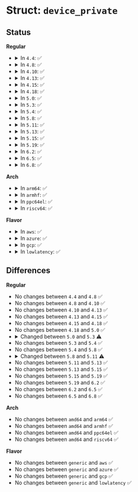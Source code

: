 # Struct: <code>device_private</code>

## Status
<b>Regular</b>
<ul>
<li>
<details>
<summary>In <code>4.4</code>: ✅</summary>

```c
struct device_private {
    struct klist klist_children;
    struct klist_node knode_parent;
    struct klist_node knode_driver;
    struct klist_node knode_bus;
    struct list_head deferred_probe;
    struct device *device;
};
```
</details>
</li>
<li>
<details>
<summary>In <code>4.8</code>: ✅</summary>

```c
struct device_private {
    struct klist klist_children;
    struct klist_node knode_parent;
    struct klist_node knode_driver;
    struct klist_node knode_bus;
    struct list_head deferred_probe;
    struct device *device;
};
```
</details>
</li>
<li>
<details>
<summary>In <code>4.10</code>: ✅</summary>

```c
struct device_private {
    struct klist klist_children;
    struct klist_node knode_parent;
    struct klist_node knode_driver;
    struct klist_node knode_bus;
    struct list_head deferred_probe;
    struct device *device;
};
```
</details>
</li>
<li>
<details>
<summary>In <code>4.13</code>: ✅</summary>

```c
struct device_private {
    struct klist klist_children;
    struct klist_node knode_parent;
    struct klist_node knode_driver;
    struct klist_node knode_bus;
    struct list_head deferred_probe;
    struct device *device;
};
```
</details>
</li>
<li>
<details>
<summary>In <code>4.15</code>: ✅</summary>

```c
struct device_private {
    struct klist klist_children;
    struct klist_node knode_parent;
    struct klist_node knode_driver;
    struct klist_node knode_bus;
    struct list_head deferred_probe;
    struct device *device;
};
```
</details>
</li>
<li>
<details>
<summary>In <code>4.18</code>: ✅</summary>

```c
struct device_private {
    struct klist klist_children;
    struct klist_node knode_parent;
    struct klist_node knode_driver;
    struct klist_node knode_bus;
    struct list_head deferred_probe;
    struct device *device;
};
```
</details>
</li>
<li>
<details>
<summary>In <code>5.0</code>: ✅</summary>

```c
struct device_private {
    struct klist klist_children;
    struct klist_node knode_parent;
    struct klist_node knode_driver;
    struct klist_node knode_bus;
    struct list_head deferred_probe;
    struct device *device;
};
```
</details>
</li>
<li>
<details>
<summary>In <code>5.3</code>: ✅</summary>

```c
struct device_private {
    struct klist klist_children;
    struct klist_node knode_parent;
    struct klist_node knode_driver;
    struct klist_node knode_bus;
    struct klist_node knode_class;
    struct list_head deferred_probe;
    struct device_driver *async_driver;
    struct device *device;
    u8 dead;
};
```
</details>
</li>
<li>
<details>
<summary>In <code>5.4</code>: ✅</summary>

```c
struct device_private {
    struct klist klist_children;
    struct klist_node knode_parent;
    struct klist_node knode_driver;
    struct klist_node knode_bus;
    struct klist_node knode_class;
    struct list_head deferred_probe;
    struct device_driver *async_driver;
    struct device *device;
    u8 dead;
};
```
</details>
</li>
<li>
<details>
<summary>In <code>5.8</code>: ✅</summary>

```c
struct device_private {
    struct klist klist_children;
    struct klist_node knode_parent;
    struct klist_node knode_driver;
    struct klist_node knode_bus;
    struct klist_node knode_class;
    struct list_head deferred_probe;
    struct device_driver *async_driver;
    struct device *device;
    u8 dead;
};
```
</details>
</li>
<li>
<details>
<summary>In <code>5.11</code>: ✅</summary>

```c
struct device_private {
    struct klist klist_children;
    struct klist_node knode_parent;
    struct klist_node knode_driver;
    struct klist_node knode_bus;
    struct klist_node knode_class;
    struct list_head deferred_probe;
    struct device_driver *async_driver;
    char *deferred_probe_reason;
    struct device *device;
    u8 dead;
};
```
</details>
</li>
<li>
<details>
<summary>In <code>5.13</code>: ✅</summary>

```c
struct device_private {
    struct klist klist_children;
    struct klist_node knode_parent;
    struct klist_node knode_driver;
    struct klist_node knode_bus;
    struct klist_node knode_class;
    struct list_head deferred_probe;
    struct device_driver *async_driver;
    char *deferred_probe_reason;
    struct device *device;
    u8 dead;
};
```
</details>
</li>
<li>
<details>
<summary>In <code>5.15</code>: ✅</summary>

```c
struct device_private {
    struct klist klist_children;
    struct klist_node knode_parent;
    struct klist_node knode_driver;
    struct klist_node knode_bus;
    struct klist_node knode_class;
    struct list_head deferred_probe;
    struct device_driver *async_driver;
    char *deferred_probe_reason;
    struct device *device;
    u8 dead;
};
```
</details>
</li>
<li>
<details>
<summary>In <code>5.19</code>: ✅</summary>

```c
struct device_private {
    struct klist klist_children;
    struct klist_node knode_parent;
    struct klist_node knode_driver;
    struct klist_node knode_bus;
    struct klist_node knode_class;
    struct list_head deferred_probe;
    struct device_driver *async_driver;
    char *deferred_probe_reason;
    struct device *device;
    u8 dead;
};
```
</details>
</li>
<li>
<details>
<summary>In <code>6.2</code>: ✅</summary>

```c
struct device_private {
    struct klist klist_children;
    struct klist_node knode_parent;
    struct klist_node knode_driver;
    struct klist_node knode_bus;
    struct klist_node knode_class;
    struct list_head deferred_probe;
    struct device_driver *async_driver;
    char *deferred_probe_reason;
    struct device *device;
    u8 dead;
};
```
</details>
</li>
<li>
<details>
<summary>In <code>6.5</code>: ✅</summary>

```c
struct device_private {
    struct klist klist_children;
    struct klist_node knode_parent;
    struct klist_node knode_driver;
    struct klist_node knode_bus;
    struct klist_node knode_class;
    struct list_head deferred_probe;
    struct device_driver *async_driver;
    char *deferred_probe_reason;
    struct device *device;
    u8 dead;
};
```
</details>
</li>
<li>
<details>
<summary>In <code>6.8</code>: ✅</summary>

```c
struct device_private {
    struct klist klist_children;
    struct klist_node knode_parent;
    struct klist_node knode_driver;
    struct klist_node knode_bus;
    struct klist_node knode_class;
    struct list_head deferred_probe;
    struct device_driver *async_driver;
    char *deferred_probe_reason;
    struct device *device;
    u8 dead;
};
```
</details>
</li>
</ul>
<b>Arch</b>
<ul>
<li>
<details>
<summary>In <code>arm64</code>: ✅</summary>

```c
struct device_private {
    struct klist klist_children;
    struct klist_node knode_parent;
    struct klist_node knode_driver;
    struct klist_node knode_bus;
    struct klist_node knode_class;
    struct list_head deferred_probe;
    struct device_driver *async_driver;
    struct device *device;
    u8 dead;
};
```
</details>
</li>
<li>
<details>
<summary>In <code>armhf</code>: ✅</summary>

```c
struct device_private {
    struct klist klist_children;
    struct klist_node knode_parent;
    struct klist_node knode_driver;
    struct klist_node knode_bus;
    struct klist_node knode_class;
    struct list_head deferred_probe;
    struct device_driver *async_driver;
    struct device *device;
    u8 dead;
};
```
</details>
</li>
<li>
<details>
<summary>In <code>ppc64el</code>: ✅</summary>

```c
struct device_private {
    struct klist klist_children;
    struct klist_node knode_parent;
    struct klist_node knode_driver;
    struct klist_node knode_bus;
    struct klist_node knode_class;
    struct list_head deferred_probe;
    struct device_driver *async_driver;
    struct device *device;
    u8 dead;
};
```
</details>
</li>
<li>
<details>
<summary>In <code>riscv64</code>: ✅</summary>

```c
struct device_private {
    struct klist klist_children;
    struct klist_node knode_parent;
    struct klist_node knode_driver;
    struct klist_node knode_bus;
    struct klist_node knode_class;
    struct list_head deferred_probe;
    struct device_driver *async_driver;
    struct device *device;
    u8 dead;
};
```
</details>
</li>
</ul>
<b>Flavor</b>
<ul>
<li>
<details>
<summary>In <code>aws</code>: ✅</summary>

```c
struct device_private {
    struct klist klist_children;
    struct klist_node knode_parent;
    struct klist_node knode_driver;
    struct klist_node knode_bus;
    struct klist_node knode_class;
    struct list_head deferred_probe;
    struct device_driver *async_driver;
    struct device *device;
    u8 dead;
};
```
</details>
</li>
<li>
<details>
<summary>In <code>azure</code>: ✅</summary>

```c
struct device_private {
    struct klist klist_children;
    struct klist_node knode_parent;
    struct klist_node knode_driver;
    struct klist_node knode_bus;
    struct klist_node knode_class;
    struct list_head deferred_probe;
    struct device_driver *async_driver;
    struct device *device;
    u8 dead;
};
```
</details>
</li>
<li>
<details>
<summary>In <code>gcp</code>: ✅</summary>

```c
struct device_private {
    struct klist klist_children;
    struct klist_node knode_parent;
    struct klist_node knode_driver;
    struct klist_node knode_bus;
    struct klist_node knode_class;
    struct list_head deferred_probe;
    struct device_driver *async_driver;
    struct device *device;
    u8 dead;
};
```
</details>
</li>
<li>
<details>
<summary>In <code>lowlatency</code>: ✅</summary>

```c
struct device_private {
    struct klist klist_children;
    struct klist_node knode_parent;
    struct klist_node knode_driver;
    struct klist_node knode_bus;
    struct klist_node knode_class;
    struct list_head deferred_probe;
    struct device_driver *async_driver;
    struct device *device;
    u8 dead;
};
```
</details>
</li>
</ul>

## Differences
<b>Regular</b>
<ul>
<li>
No changes between <code>4.4</code> and <code>4.8</code> ✅
</li>
<li>
No changes between <code>4.8</code> and <code>4.10</code> ✅
</li>
<li>
No changes between <code>4.10</code> and <code>4.13</code> ✅
</li>
<li>
No changes between <code>4.13</code> and <code>4.15</code> ✅
</li>
<li>
No changes between <code>4.15</code> and <code>4.18</code> ✅
</li>
<li>
No changes between <code>4.18</code> and <code>5.0</code> ✅
</li>
<li>
<details>
<summary>Changed between <code>5.0</code> and <code>5.3</code> ⚠️</summary>
<ul>
<li>
<b>Field added. </b>
<code>struct klist_node knode_class</code>
</li>
<li>
<b>Field added. </b>
<code>struct device_driver *async_driver</code>
</li>
<li>
<b>Field added. </b>
<code>u8 dead</code>
</li>
</ul>
</details>
</li>
<li>
No changes between <code>5.3</code> and <code>5.4</code> ✅
</li>
<li>
No changes between <code>5.4</code> and <code>5.8</code> ✅
</li>
<li>
<details>
<summary>Changed between <code>5.8</code> and <code>5.11</code> ⚠️</summary>
<ul>
<li>
<b>Field added. </b>
<code>char *deferred_probe_reason</code>
</li>
</ul>
</details>
</li>
<li>
No changes between <code>5.11</code> and <code>5.13</code> ✅
</li>
<li>
No changes between <code>5.13</code> and <code>5.15</code> ✅
</li>
<li>
No changes between <code>5.15</code> and <code>5.19</code> ✅
</li>
<li>
No changes between <code>5.19</code> and <code>6.2</code> ✅
</li>
<li>
No changes between <code>6.2</code> and <code>6.5</code> ✅
</li>
<li>
No changes between <code>6.5</code> and <code>6.8</code> ✅
</li>
</ul>
<b>Arch</b>
<ul>
<li>
No changes between <code>amd64</code> and <code>arm64</code> ✅
</li>
<li>
No changes between <code>amd64</code> and <code>armhf</code> ✅
</li>
<li>
No changes between <code>amd64</code> and <code>ppc64el</code> ✅
</li>
<li>
No changes between <code>amd64</code> and <code>riscv64</code> ✅
</li>
</ul>
<b>Flavor</b>
<ul>
<li>
No changes between <code>generic</code> and <code>aws</code> ✅
</li>
<li>
No changes between <code>generic</code> and <code>azure</code> ✅
</li>
<li>
No changes between <code>generic</code> and <code>gcp</code> ✅
</li>
<li>
No changes between <code>generic</code> and <code>lowlatency</code> ✅
</li>
</ul>
